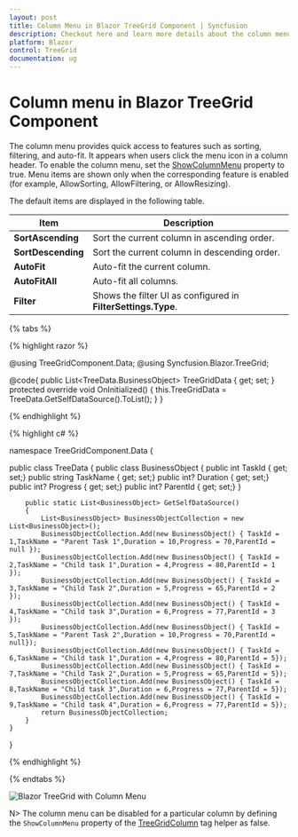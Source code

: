 ```yaml
---
layout: post
title: Column Menu in Blazor TreeGrid Component | Syncfusion
description: Checkout here and learn more details about the column menu in the Syncfusion Blazor TreeGrid component.
platform: Blazor
control: TreeGrid
documentation: ug
---
```


# Column menu in Blazor TreeGrid Component

The column menu provides quick access to features such as sorting, filtering, and auto-fit. It appears when users click the menu icon in a column header. To enable the column menu, set the [ShowColumnMenu](https://help.syncfusion.com/cr/blazor/Syncfusion.Blazor~Syncfusion.Blazor.TreeGrid.SfTreeGrid~ShowColumnMenu.html) property to true. Menu items are shown only when the corresponding feature is enabled (for example, AllowSorting, AllowFiltering, or AllowResizing).

The default items are displayed in the following table.

| Item | Description |
|-----|-----|
| **SortAscending** | Sort the current column in ascending order. |
| **SortDescending** | Sort the current column in descending order. |
| **AutoFit** | Auto-fit the current column. |
| **AutoFitAll** | Auto-fit all columns. |
| **Filter** | Shows the filter UI as configured in **FilterSettings.Type**. |

{% tabs %}

{% highlight razor %}

@using TreeGridComponent.Data;
@using Syncfusion.Blazor.TreeGrid;

<SfTreeGrid IdMapping="TaskId" ParentIdMapping="ParentId" DataSource="@TreeGridData" TreeColumnIndex="1" ShowColumnMenu="true" AllowFiltering="true"
             AllowSorting="true" AllowResizing="true">
    <TreeGridFilterSettings Type="Syncfusion.Blazor.TreeGrid.FilterType.Menu"/>
    <TreeGridColumns>
        <TreeGridColumn Field="TaskId" HeaderText="Task ID" Width="80" TextAlign="Syncfusion.Blazor.Grids.TextAlign.Right"></TreeGridColumn>
        <TreeGridColumn Field="TaskName" HeaderText="Task Name" MinWidth="170" MaxWidth="250" Width="180"></TreeGridColumn>
        <TreeGridColumn Field="Duration" HeaderText="Duration" MinWidth="50" MaxWidth="150" TextAlign="Syncfusion.Blazor.Grids.TextAlign.Right" Width="80"></TreeGridColumn>
        <TreeGridColumn Field="Progress" HeaderText="Progress" TextAlign="Syncfusion.Blazor.Grids.TextAlign.Right" Width="80"></TreeGridColumn>
    </TreeGridColumns>
</SfTreeGrid>

@code{
    public List<TreeData.BusinessObject> TreeGridData { get; set; }
    protected override void OnInitialized()
    {
        this.TreeGridData = TreeData.GetSelfDataSource().ToList();
    }
}

{% endhighlight %}

{% highlight c# %}

namespace TreeGridComponent.Data {

public class TreeData
    {
        public class BusinessObject
        {
            public int TaskId { get; set;}
            public string TaskName { get; set;}
            public int? Duration { get; set;}
            public int? Progress { get; set;}
            public int? ParentId { get; set;}
        }

        public static List<BusinessObject> GetSelfDataSource()
        {
            List<BusinessObject> BusinessObjectCollection = new List<BusinessObject>();
            BusinessObjectCollection.Add(new BusinessObject() { TaskId = 1,TaskName = "Parent Task 1",Duration = 10,Progress = 70,ParentId = null });
            BusinessObjectCollection.Add(new BusinessObject() { TaskId = 2,TaskName = "Child task 1",Duration = 4,Progress = 80,ParentId = 1 });
            BusinessObjectCollection.Add(new BusinessObject() { TaskId = 3,TaskName = "Child Task 2",Duration = 5,Progress = 65,ParentId = 2 });
            BusinessObjectCollection.Add(new BusinessObject() { TaskId = 4,TaskName = "Child task 3",Duration = 6,Progress = 77,ParentId = 3 });
            BusinessObjectCollection.Add(new BusinessObject() { TaskId = 5,TaskName = "Parent Task 2",Duration = 10,Progress = 70,ParentId = null});
            BusinessObjectCollection.Add(new BusinessObject() { TaskId = 6,TaskName = "Child task 1",Duration = 4,Progress = 80,ParentId = 5});
            BusinessObjectCollection.Add(new BusinessObject() { TaskId = 7,TaskName = "Child Task 2",Duration = 5,Progress = 65,ParentId = 5});
            BusinessObjectCollection.Add(new BusinessObject() { TaskId = 8,TaskName = "Child task 3",Duration = 6,Progress = 77,ParentId = 5});
            BusinessObjectCollection.Add(new BusinessObject() { TaskId = 9,TaskName = "Child task 4",Duration = 6,Progress = 77,ParentId = 5});
            return BusinessObjectCollection;
        }
    }
}

{% endhighlight %}

{% endtabs %}

![Blazor TreeGrid with Column Menu](../images/blazor-treegrid-column-menu.png)

N> The column menu can be disabled for a particular column by defining the `ShowColumnMenu` property of the [TreeGridColumn](https://help.syncfusion.com/cr/blazor/Syncfusion.Blazor~Syncfusion.Blazor.TreeGrid.TreeGridColumn.html) tag helper as false.
